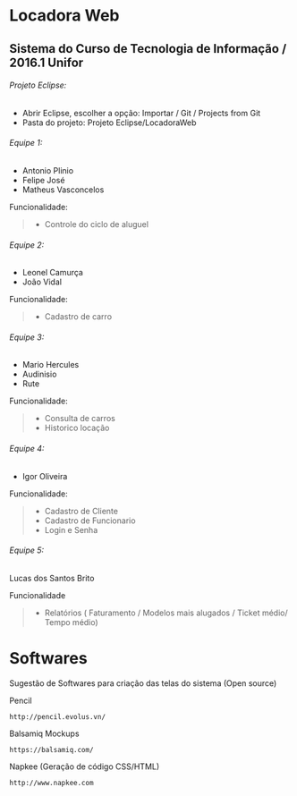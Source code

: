 # Locadora Web

## Sistema do Curso de Tecnologia de Informação / 2016.1 Unifor


###### Projeto Eclipse:

- Abrir Eclipse, escolher a opção: Importar / Git / Projects from Git
- Pasta do projeto:  Projeto Eclipse/LocadoraWeb


###### Equipe 1:

- Antonio Plinio
- Felipe José
- Matheus Vasconcelos
  
Funcionalidade:

> - Controle do ciclo de aluguel

###### Equipe 2:

- Leonel Camurça
- João Vidal

Funcionalidade:

> - Cadastro de carro
  
###### Equipe 3:

- Mario Hercules
- Audinisio
- Rute

Funcionalidade:
  
> - Consulta de carros
> - Historico locação

###### Equipe 4:

- Igor Oliveira

Funcionalidade:

> - Cadastro de Cliente
> - Cadastro de Funcionario
> - Login e Senha

###### Equipe 5:

Lucas dos Santos Brito

Funcionalidade

> - Relatórios ( Faturamento / Modelos mais alugados / Ticket médio/ Tempo médio)


# Softwares 

Sugestão de Softwares para criação das telas do sistema (Open source)


Pencil

	http://pencil.evolus.vn/
   
Balsamiq Mockups

	https://balsamiq.com/     
    
Napkee (Geração de código CSS/HTML)

	http://www.napkee.com   

